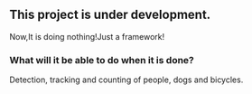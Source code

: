 ## This project is under development.
Now,It is doing nothing!Just a framework!

### What will it be able to do when it is done?
Detection, tracking and counting of people, dogs and bicycles.


